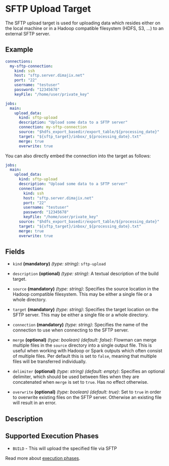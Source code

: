 # SFTP Upload Target
The SFTP upload target is used for uploading data which resides either on the local machine or
in a Hadoop compatible filesystem (HDFS, S3, ...) to an external SFTP server.

## Example
```yaml
connections:
  my-sftp-connection:
    kind: ssh
    host: "sftp.server.dimajix.net"
    port: "22"
    username: "testuser"
    password: "12345678"
    keyFile: "/home/user/private_key"

jobs:
  main:
    upload_data:
      kind: sftp-upload
      description: "Upload some data to a SFTP server"
      connection: my-sftp-connection
      source: "$hdfs_export_basedir/export_table/${processing_date}"
      target: "${sftp_target}/inbox/_${processing_date}.txt"
      merge: true
      overwrite: true
```
You can also directly embed the connection into the target as follows:
```yaml
jobs:
  main:
    upload_data:
      kind: sftp-upload
      description: "Upload some data to a SFTP server"
      connection:
        kind: ssh
        host: "sftp.server.dimajix.net"
        port: "22"
        username: "testuser"
        password: "12345678"
        keyFile: "/home/user/private_key"
      source: "$hdfs_export_basedir/export_table/${processing_date}"
      target: "${sftp_target}/inbox/_${processing_date}.txt"
      merge: true
      overwrite: true
```


## Fields
* `kind` **(mandatory)** *(type: string)*: `sftp-upload`

* `description` **(optional)** *(type: string)*: 
A textual description of the build target.

* `source` **(mandatory)** *(type: string)*:
Specifies the source location in the Hadoop compatible filesystem. This may be either a single
file or a whole directory.

* `target` **(mandatory)** *(type: string)*:
Specifies the target location on the SFTP server. This may be either a single file or a whole 
directory.

* `connection` **(mandatory)** *(type: string)*:
Specifies the name of the connection to use when connecting to the SFTP server.

* `merge` **(optional)** *(type: boolean)* *(default: false)*:
Flowman can merge multiple files in the `source` directory into a single output file. This is
useful when working with Hadoop or Spark outputs which often consist of multiple files. Per
default this is set to `false`, meaning that multiple files will be transferred individually.

* `delimiter` **(optional)** *(type: string)* *(default: empty)*:
Specifies an optional delimiter, which should be used between files when they are concatenated
when `merge` is set to `true`. Has no effect otherwise.

* `overwrite` **(optional)** *(type: boolean)* *(default: true)*:
Set to `true` in order to overwrite existing files on the SFTP server. Otherwise an existing
file will result in an error.

## Description


## Supported Execution Phases
* `BUILD` - This will upload the specified file via SFTP

Read more about [execution phases](../../concepts/lifecycle.md).
